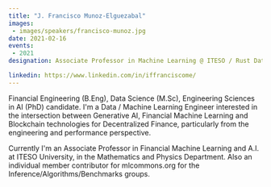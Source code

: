 ```yaml
---
title: "J. Francisco Munoz-Elguezabal"
images:
 - images/speakers/francisco-munoz.jpg
date: 2021-02-16
events:
 - 2021
designation: Associate Professor in Machine Learning @ ITESO / Rust Data & ML Engineer @ IteraLabs.ai

linkedin: https://www.linkedin.com/in/iffranciscome/
---
```


Financial Engineering (B.Eng), Data Science (M.Sc), Engineering Sciences in AI (PhD) candidate. I'm a Data / Machine Learning Engineer interested in the intersection between Generative AI, Financial Machine Learning and Blockchain technologies for Decentralized Finance, particularly from the engineering and performance perspective. 

Currently I'm an Associate Professor in Financial Machine Learning and A.I. at ITESO University, in the Mathematics and Physics Department. Also an individual member contributor for mlcommons.org for the Inference/Algorithms/Benchmarks groups.